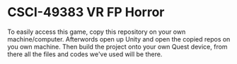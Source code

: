 # CSCI-49383 VR FP Horror

To easily access this game, copy this repository on your own machine/computer. Afterwords open up Unity and open the copied repos on you own machine. Then build the project onto your own Quest device, from there all the files and codes we've used will be there.
